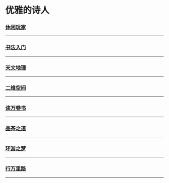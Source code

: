 优雅的诗人
=========

### [休闲玩家](game/index)

---

### [书法入门](handwriting/index)

---

### [天文地理](knowledge/index)

---

### [二维空间](quadratic-element/index)

---

### [读万卷书](reading/index)

---

### [品茶之道](tea/index)

---

### [环游之梦](trip/index)

---

### [行万里路](vehicle/index)

---
